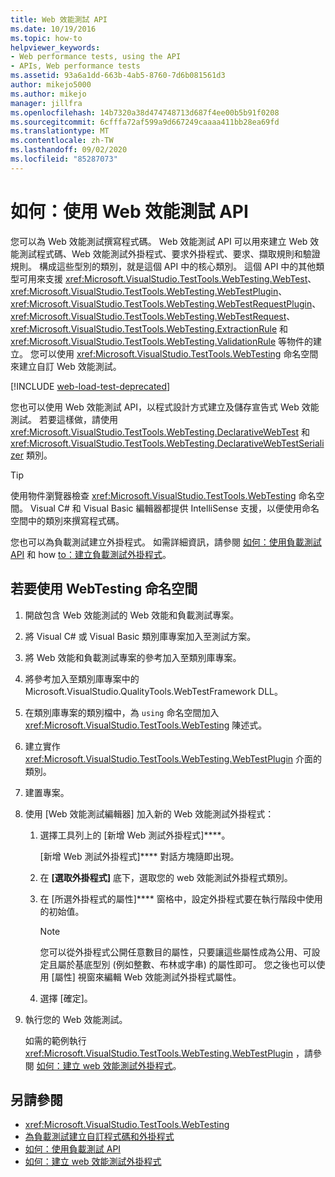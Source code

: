 ```yaml
---
title: Web 效能測試 API
ms.date: 10/19/2016
ms.topic: how-to
helpviewer_keywords:
- Web performance tests, using the API
- APIs, Web performance tests
ms.assetid: 93a6a1dd-663b-4ab5-8760-7d6b081561d3
author: mikejo5000
ms.author: mikejo
manager: jillfra
ms.openlocfilehash: 14b7320a38d474748713d687f4ee00b5b91f0208
ms.sourcegitcommit: 6cfffa72af599a9d667249caaaa411bb28ea69fd
ms.translationtype: MT
ms.contentlocale: zh-TW
ms.lasthandoff: 09/02/2020
ms.locfileid: "85287073"
---
```

# <a name="how-to-use-the-web-performance-test-api"></a>如何：使用 Web 效能測試 API

您可以為 Web 效能測試撰寫程式碼。 Web 效能測試 API 可以用來建立 Web 效能測試程式碼、Web 效能測試外掛程式、要求外掛程式、要求、擷取規則和驗證規則。 構成這些型別的類別，就是這個 API 中的核心類別。 這個 API 中的其他類型可用來支援 <xref:Microsoft.VisualStudio.TestTools.WebTesting.WebTest>、<xref:Microsoft.VisualStudio.TestTools.WebTesting.WebTestPlugin>、<xref:Microsoft.VisualStudio.TestTools.WebTesting.WebTestRequestPlugin>、<xref:Microsoft.VisualStudio.TestTools.WebTesting.WebTestRequest>、<xref:Microsoft.VisualStudio.TestTools.WebTesting.ExtractionRule> 和 <xref:Microsoft.VisualStudio.TestTools.WebTesting.ValidationRule> 等物件的建立。 您可以使用 <xref:Microsoft.VisualStudio.TestTools.WebTesting> 命名空間來建立自訂 Web 效能測試。

[!INCLUDE [web-load-test-deprecated](includes/web-load-test-deprecated.md)]

您也可以使用 Web 效能測試 API，以程式設計方式建立及儲存宣告式 Web 效能測試。 若要這樣做，請使用 <xref:Microsoft.VisualStudio.TestTools.WebTesting.DeclarativeWebTest> 和 <xref:Microsoft.VisualStudio.TestTools.WebTesting.DeclarativeWebTestSerializer> 類別。

> [!TIP]
> 使用物件瀏覽器檢查 <xref:Microsoft.VisualStudio.TestTools.WebTesting> 命名空間。 Visual C# 和 Visual Basic 編輯器都提供 IntelliSense 支援，以便使用命名空間中的類別來撰寫程式碼。

您也可以為負載測試建立外掛程式。 如需詳細資訊，請參閱 [如何：使用負載測試 API](../test/how-to-use-the-load-test-api.md) 和 how [to：建立負載測試外掛程式](../test/how-to-create-a-load-test-plug-in.md)。

## <a name="to-use-the-webtesting-namespace"></a>若要使用 WebTesting 命名空間

1. 開啟包含 Web 效能測試的 Web 效能和負載測試專案。

2. 將 Visual C# 或 Visual Basic 類別庫專案加入至測試方案。

3. 將 Web 效能和負載測試專案的參考加入至類別庫專案。

4. 將參考加入至類別庫專案中的 Microsoft.VisualStudio.QualityTools.WebTestFramework DLL。

5. 在類別庫專案的類別檔中，為 `using` 命名空間加入 <xref:Microsoft.VisualStudio.TestTools.WebTesting> 陳述式。

6. 建立實作 <xref:Microsoft.VisualStudio.TestTools.WebTesting.WebTestPlugin> 介面的類別。

7. 建置專案。

8. 使用 [Web 效能測試編輯器] 加入新的 Web 效能測試外掛程式：

    1. 選擇工具列上的 [新增 Web 測試外掛程式]****。

         [新增 Web 測試外掛程式]**** 對話方塊隨即出現。

    2. 在 **[選取外掛程式]** 底下，選取您的 web 效能測試外掛程式類別。

    3. 在 [所選外掛程式的屬性]**** 窗格中，設定外掛程式要在執行階段中使用的初始值。

        > [!NOTE]
        > 您可以從外掛程式公開任意數目的屬性，只要讓這些屬性成為公用、可設定且屬於基底型別 (例如整數、布林或字串) 的屬性即可。 您之後也可以使用 [屬性] 視窗來編輯 Web 效能測試外掛程式屬性。

    4. 選擇 [確定]。

9. 執行您的 Web 效能測試。

     如需的範例執行 <xref:Microsoft.VisualStudio.TestTools.WebTesting.WebTestPlugin> ，請參閱 [如何：建立 web 效能測試外掛程式](../test/how-to-create-a-web-performance-test-plug-in.md)。

## <a name="see-also"></a>另請參閱

- <xref:Microsoft.VisualStudio.TestTools.WebTesting>
- [為負載測試建立自訂程式碼和外掛程式](../test/create-custom-code-and-plug-ins-for-load-tests.md)
- [如何：使用負載測試 API](../test/how-to-use-the-load-test-api.md)
- [如何：建立 web 效能測試外掛程式](../test/how-to-create-a-web-performance-test-plug-in.md)
